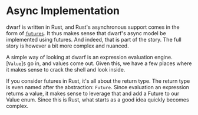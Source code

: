 # Async Implementation

dwarf is written in Rust, and Rust's asynchronous support comes in the form of [`futures`](https://docs.rs/futures/latest/futures/).
It thus makes sense that dwarf's async model be implemented using futures.
And indeed, that is part of the story.
The full story is however a bit more complex and nuanced.

A simple way of looking at dwarf is an expression evaluation engine.
[`Value`]s go in, and values come out.
Given this, we have a few places where it makes sense to crack the shell and look inside.

If you consider futures in Rust, it's all about the return type.
The return type is even named after the abstraction: `Future`.
Since evaluation an expression returns a value, it makes sense to leverage that and add a Future to our Value enum.
Since this is Rust, what starts as a good idea quickly becomes complex.